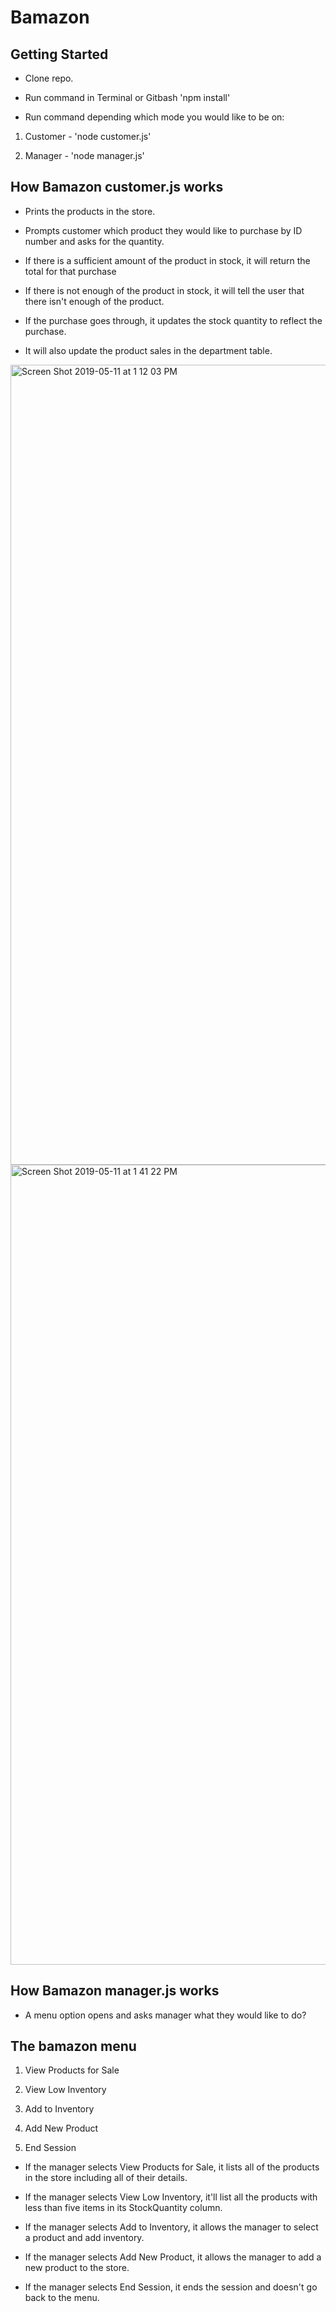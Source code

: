 # Bamazon
## Getting Started

- Clone repo.

- Run command in Terminal or Gitbash 'npm install'

- Run command depending which mode you would like to be on:

1. Customer - 'node customer.js'

2. Manager - 'node manager.js'

## How Bamazon customer.js works

- Prints the products in the store.

- Prompts customer which product they would like to purchase by ID number and asks for the quantity.

- If there is a sufficient amount of the product in stock, it will return the total for that purchase

- If there is not enough of the product in stock, it will tell the user that there isn't enough of the product.

- If the purchase goes through, it updates the stock quantity to reflect the purchase.

- It will also update the product sales in the department table.

<img width="1280" alt="Screen Shot 2019-05-11 at 1 12 03 PM" src="https://user-images.githubusercontent.com/47430998/57573221-4cd7c600-73f2-11e9-8fde-52adcb171688.png">

<img width="1280" alt="Screen Shot 2019-05-11 at 1 41 22 PM" src="https://user-images.githubusercontent.com/47430998/57573230-890b2680-73f2-11e9-8505-01ef94449aac.png">

## How Bamazon manager.js works

- A menu option opens and asks manager what they would like to do?

## The bamazon menu 

1. View Products for Sale
 
2. View Low Inventory

3. Add to Inventory

4. Add New Product

5. End Session

- If the manager selects View Products for Sale, it lists all of the products in the store including all of their details.

- If the manager selects View Low Inventory, it'll list all the products with less than five items in its StockQuantity column.

- If the manager selects Add to Inventory, it allows the manager to select a product and add inventory.

- If the manager selects Add New Product, it allows the manager to add a new product to the store.

- If the manager selects End Session, it ends the session and doesn't go back to the menu.


